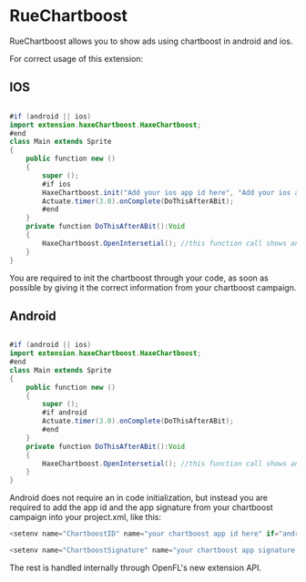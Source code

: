RueChartboost
=============

RueChartboost allows you to show ads using chartboost in android and ios.

For correct usage of this extension:

IOS
---

```java

#if (android || ios)
import extension.haxeChartboost.HaxeChartboost;
#end
class Main extends Sprite 
{
	public function new () 
	{
		super ();
		#if ios
		HaxeChartboost.init("Add your ios app id here", "Add your ios app signature here");
		Actuate.timer(3.0).onComplete(DoThisAfterABit);
		#end
	}
 	private function DoThisAfterABit():Void
	{
		HaxeChartboost.OpenIntersetial(); //this function call shows an add on the screen
	}
}

```

You are required to init the chartboost through your code, as soon as possible by giving it the correct information from your chartboost campaign.



Android
-------

```java

#if (android || ios)
import extension.haxeChartboost.HaxeChartboost;
#end
class Main extends Sprite 
{
	public function new () 
	{
		super ();
		#if android
		Actuate.timer(3.0).onComplete(DoThisAfterABit);
		#end
	}
 	private function DoThisAfterABit():Void
	{
		HaxeChartboost.OpenIntersetial(); //this function call shows an add on the screen
	}
}

```

Android does not require an in code initialization, but instead you are required to add the app id and the app signature from your chartboost campaign into your project.xml, like this:

```java
<setenv name="ChartboostID" name="your chartboost app id here" if="android" />

<setenv name="ChartboostSignature" name="your chartboost app signature here" if="android" />
```

The rest is handled internally through OpenFL's new extension API.
